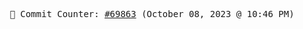 <p align="center">
    <samp>
        📮 Commit Counter: <a href="https://github.com/Javascript-void0/Javascript-void0/commits/main">#69863</a> (October 08, 2023 @ 10:46 PM)
    </samp>
</p>